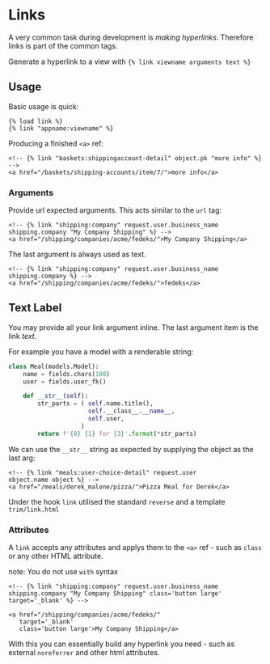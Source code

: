 # Links

A very common task during development is _making hyperlinks_. Therefore links is part of the common tags.

Generate a hyperlink to a view with `{% link viewname arguments text %}`

## Usage

Basic usage is quick:

```jinja2
{% load link %}
{% link "appname:viewname" %}
```

Producing a finished `<a>` ref:

```jinja2
<!-- {% link "baskets:shippingaccount-detail" object.pk "more info" %} -->
<a href="/baskets/shipping-accounts/item/7/">more info</a>
```

### Arguments

Provide url expected arguments. This acts similar to the `url` tag:

```jinja2
<!-- {% link "shipping:company" request.user.business_name
shipping.company "My Company Shipping" %} -->
<a href="/shipping/companies/acme/fedeks/">My Company Shipping</a>
```

The last argument is always used as text.

```jinja2
<!-- {% link "shipping:company" request.user.business_name
shipping.company %} -->
<a href="/shipping/companies/acme/fedeks/">fedeks</a>
```

## Text Label

You may provide all your link argument inline. The last argument item is the link _text_.

For example you have a model with a renderable string:

```python
class Meal(models.Model):
    name = fields.chars(100)
    user = fields.user_fk()

    def __str__(self):
        str_parts = ( self.name.title(),
                      self.__class__.__name__,
                      self.user,
                    )
        return f'{0} {1} for {3}'.format(*str_parts)
```

We can use the `__str__` string as expected by supplying the object as the last arg:

```jinja2
<!-- {% link "meals:user-choice-detail" request.user
object.name object %} -->
<a href="/meals/derek_malone/pizza/">Pizza Meal for Derek</a>
```

Under the hook `link` utilised the standard `reverse` and a template `trim/link.html`

### Attributes

A `link` accepts any attributes and applys them to the `<a>` ref - such as `class` or any other HTML attribute.

note: You do not use `with` syntax

```jinja2
<!-- {% link "shipping:company" request.user.business_name
shipping.company "My Company Shipping" class='button large' target='_blank' %} -->

<a href="/shipping/companies/acme/fedeks/"
   target='_blank'
   class='button large'>My Company Shipping</a>
```

With this you can essentially build any hyperlink you need - such as external `noreferrer` and other html attributes.
